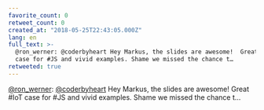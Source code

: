 ```yaml
---
favorite_count: 0
retweet_count: 0
created_at: "2018-05-25T22:43:05.000Z"
lang: en
full_text: >-
  @ron_werner: @coderbyheart Hey Markus, the slides are awesome!  Great #IoT
  case for #JS and vivid examples. Shame we missed the chance t…
retweeted: true
---
```


[@ron_werner](https://twitter.com/ron_werner):
[@coderbyheart](https://twitter.com/coderbyheart) Hey Markus, the slides are
awesome! Great #IoT case for #JS and vivid examples. Shame we missed the chance
t…
